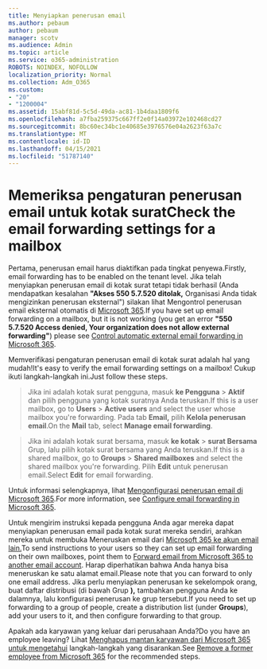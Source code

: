```yaml
---
title: Menyiapkan penerusan email
ms.author: pebaum
author: pebaum
manager: scotv
ms.audience: Admin
ms.topic: article
ms.service: o365-administration
ROBOTS: NOINDEX, NOFOLLOW
localization_priority: Normal
ms.collection: Adm_O365
ms.custom:
- "20"
- "1200004"
ms.assetid: 15abf81d-5c5d-49da-ac81-1b4daa1809f6
ms.openlocfilehash: a7fba259375c667ff2e0f14a03972e102468cd27
ms.sourcegitcommit: 8bc60ec34bc1e40685e3976576e04a2623f63a7c
ms.translationtype: MT
ms.contentlocale: id-ID
ms.lasthandoff: 04/15/2021
ms.locfileid: "51787140"
---
```

# <a name="check-the-email-forwarding-settings-for-a-mailbox"></a><span data-ttu-id="e14c7-102">Memeriksa pengaturan penerusan email untuk kotak surat</span><span class="sxs-lookup"><span data-stu-id="e14c7-102">Check the email forwarding settings for a mailbox</span></span>

<span data-ttu-id="e14c7-103">Pertama, penerusan email harus diaktifkan pada tingkat penyewa.</span><span class="sxs-lookup"><span data-stu-id="e14c7-103">Firstly, email forwarding has to be enabled on the tenant level.</span></span> <span data-ttu-id="e14c7-104">Jika telah menyiapkan penerusan email di kotak surat tetapi tidak berhasil (Anda mendapatkan kesalahan **"Akses 550 5.7.520 ditolak,** Organisasi Anda tidak mengizinkan penerusan eksternal") silakan lihat Mengontrol penerusan email eksternal otomatis di [Microsoft 365](https://docs.microsoft.com/microsoft-365/security/office-365-security/external-email-forwarding?view=o365-worldwide).</span><span class="sxs-lookup"><span data-stu-id="e14c7-104">If you have set up email forwarding on a mailbox, but it is not working (you get an error **"550 5.7.520 Access denied, Your organization does not allow external forwarding"**) please see [Control automatic external email forwarding in Microsoft 365](https://docs.microsoft.com/microsoft-365/security/office-365-security/external-email-forwarding?view=o365-worldwide).</span></span>

<span data-ttu-id="e14c7-105">Memverifikasi pengaturan penerusan email di kotak surat adalah hal yang mudah!</span><span class="sxs-lookup"><span data-stu-id="e14c7-105">It's easy to verify the email forwarding settings on a mailbox!</span></span> <span data-ttu-id="e14c7-106">Cukup ikuti langkah-langkah ini.</span><span class="sxs-lookup"><span data-stu-id="e14c7-106">Just follow these steps.</span></span>
  
> <span data-ttu-id="e14c7-107">Jika ini adalah kotak surat pengguna, masuk **ke Pengguna** \> **Aktif** dan pilih pengguna yang kotak suratnya Anda teruskan.</span><span class="sxs-lookup"><span data-stu-id="e14c7-107">If this is a user mailbox, go to **Users** \> **Active users** and select the user whose mailbox you're forwarding.</span></span> <span data-ttu-id="e14c7-108">Pada tab **Email,** pilih **Kelola penerusan email**.</span><span class="sxs-lookup"><span data-stu-id="e14c7-108">On the **Mail** tab, select **Manage email forwarding**.</span></span>

> <span data-ttu-id="e14c7-109">Jika ini adalah kotak surat bersama, masuk **ke kotak** \> **surat Bersama** Grup, lalu pilih kotak surat bersama yang Anda teruskan.</span><span class="sxs-lookup"><span data-stu-id="e14c7-109">If this is a shared mailbox, go to **Groups** \> **Shared mailboxes** and select the shared mailbox you're forwarding.</span></span> <span data-ttu-id="e14c7-110">Pilih **Edit** untuk penerusan email.</span><span class="sxs-lookup"><span data-stu-id="e14c7-110">Select **Edit** for email forwarding.</span></span>

<span data-ttu-id="e14c7-111">Untuk informasi selengkapnya, lihat [Mengonfigurasi penerusan email di Microsoft 365](https://docs.microsoft.com/microsoft-365/admin/email/configure-email-forwarding).</span><span class="sxs-lookup"><span data-stu-id="e14c7-111">For more information, see [Configure email forwarding in Microsoft 365](https://docs.microsoft.com/microsoft-365/admin/email/configure-email-forwarding).</span></span>
  
<span data-ttu-id="e14c7-112">Untuk mengirim instruksi kepada pengguna Anda agar mereka dapat menyiapkan penerusan email pada kotak surat mereka sendiri, arahkan mereka untuk membuka Meneruskan email dari [Microsoft 365 ke akun email lain.](https://support.office.com/article/Forward-email-from-Office-365-to-another-email-account-1ed4ee1e-74f8-4f53-a174-86b748ff6a0e)</span><span class="sxs-lookup"><span data-stu-id="e14c7-112">To send instructions to your users so they can set up email forwarding on their own mailboxes, point them to [Forward email from Microsoft 365 to another email account](https://support.office.com/article/Forward-email-from-Office-365-to-another-email-account-1ed4ee1e-74f8-4f53-a174-86b748ff6a0e).</span></span> <span data-ttu-id="e14c7-113">Harap diperhatikan bahwa Anda hanya bisa meneruskan ke satu alamat email.</span><span class="sxs-lookup"><span data-stu-id="e14c7-113">Please note that you can forward to only one email address.</span></span> <span data-ttu-id="e14c7-114">Jika perlu menyiapkan penerusan ke sekelompok orang, buat daftar distribusi (di bawah Grup **),** tambahkan pengguna Anda ke dalamnya, lalu konfigurasi penerusan ke grup tersebut.</span><span class="sxs-lookup"><span data-stu-id="e14c7-114">If you need to set up forwarding to a group of people, create a distribution list (under **Groups**), add your users to it, and then configure forwarding to that group.</span></span>
  
<span data-ttu-id="e14c7-115">Apakah ada karyawan yang keluar dari perusahaan Anda?</span><span class="sxs-lookup"><span data-stu-id="e14c7-115">Do you have an employee leaving?</span></span> <span data-ttu-id="e14c7-116">Lihat [Menghapus mantan karyawan dari Microsoft 365 untuk mengetahui](https://docs.microsoft.com/microsoft-365/admin/add-users/remove-former-employee) langkah-langkah yang disarankan.</span><span class="sxs-lookup"><span data-stu-id="e14c7-116">See [Remove a former employee from Microsoft 365](https://docs.microsoft.com/microsoft-365/admin/add-users/remove-former-employee) for the recommended steps.</span></span>